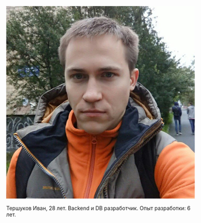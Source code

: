 <html>
 <head>
  <meta http-equiv="Content-Type" content="text/html; charset=utf-8">
  <link rel="stylesheet" href="style.css">
 </head>
 <body>
  <div class="user-block">
    <img class="photo-user" src="ivan_c.jpg" alt="Тершуков Иван">
    <p class="desc-user">Тершуков Иван, 28 лет.
       Backend и DB разработчик.
       Опыт разработки: 6 лет. </p>
  </div>
 </body>
</html>
